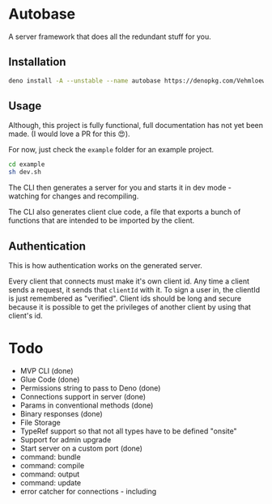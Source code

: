 # Autobase

A server framework that does all the redundant stuff for you.

## Installation

```sh
deno install -A --unstable --name autobase https://denopkg.com/Vehmloewff/autobase@1.0.0/cli/main.ts
```

## Usage

Although, this project is fully functional, full documentation has not yet been made. (I would love a PR for this :heart_eyes:).

For now, just check the `example` folder for an example project.

```sh
cd example
sh dev.sh
```

The CLI then generates a server for you and starts it in dev mode - watching for changes and recompiling.

The CLI also generates client clue code, a file that exports a bunch of functions that are intended to be imported by the client.

## Authentication

This is how authentication works on the generated server.

Every client that connects must make it's own client id.  Any time a client sends a request, it sends that `clientId` with it.  To sign a user in, the clientId is just remembered as "verified".  Client ids should be long and secure because it is possible to get the privileges of another client by using that client's id.

# Todo

- MVP CLI (done)
- Glue Code (done)
- Permissions string to pass to Deno (done)
- Connections support in server (done)
- Params in conventional methods (done)
- Binary responses (done)
- File Storage
- TypeRef support so that not all types have to be defined "onsite"
- Support for admin upgrade
- Start server on a custom port (done)
- command: bundle
- command: compile
- command: output
- command: update
- error catcher for connections - including
